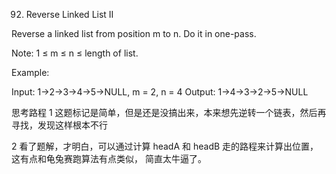 92. Reverse Linked List II

Reverse a linked list from position m to n. Do it in one-pass.

Note: 1 ≤ m ≤ n ≤ length of list.

Example:

Input: 1->2->3->4->5->NULL, m = 2, n = 4
Output: 1->4->3->2->5->NULL

思考路程
1 这题标记是简单，但是还是没搞出来，本来想先逆转一个链表，然后再寻找，发现这样根本不行

2 看了题解，才明白，可以通过计算 headA 和 headB 走的路程来计算出位置，这有点和龟兔赛跑算法有点类似，
简直太牛逼了。
